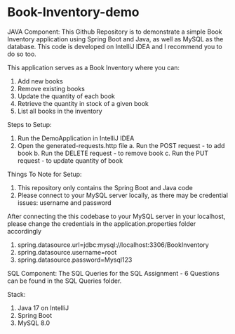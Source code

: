 # Book-Inventory-demo

JAVA Component:
This Github Repository is to demonstrate a simple Book Inventory application using Spring Boot and Java, as well as MySQL as the database. This code is developed on IntelliJ IDEA and I recommend you to do so too. 

This application serves as a Book Inventory where you can:
1. Add new books
2. Remove existing books
3. Update the quantity of each book
4. Retrieve the quantity in stock of a given book
5. List all books in the inventory

Steps to Setup:
1. Run the DemoApplication in IntelliJ IDEA
2. Open the generated-requests.http file
   a. Run the POST request - to add book
   b. Run the DELETE request - to remove book
   c. Run the PUT request - to update quantity of book

Things To Note for Setup:
1. This repository only contains the Spring Boot and Java code
2. Please connect to your MySQL server locally, as there may be credential issues: username and password

After connecting the this codebase to your MySQL server in your localhost, please change the credentials in the application.properties folder accordingly
1. spring.datasource.url=jdbc:mysql://localhost:3306/BookInventory
2. spring.datasource.username=root
3. spring.datasource.password=Mysql123

SQL Component:
The SQL Queries for the SQL Assignment - 6 Questions can be found in the SQL Queries folder.

Stack:
1. Java 17 on IntelliJ
2. Spring Boot
3. MySQL 8.0
